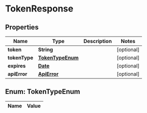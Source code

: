 
# TokenResponse

## Properties
Name | Type | Description | Notes
------------ | ------------- | ------------- | -------------
**token** | **String** |  |  [optional]
**tokenType** | [**TokenTypeEnum**](#TokenTypeEnum) |  |  [optional]
**expires** | [**Date**](Date.md) |  |  [optional]
**apiError** | [**ApiError**](ApiError.md) |  |  [optional]


<a name="TokenTypeEnum"></a>
## Enum: TokenTypeEnum
Name | Value
---- | -----



